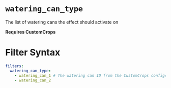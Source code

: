 # `watering_can_type`

The list of watering cans the effect should activate on

**Requires CustomCrops**
# Filter Syntax
```yaml
filters:
  watering_can_type: 
    - watering_can_1 # The watering can ID from the CustomCrops configs. 
    - watering_can_2
```
